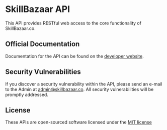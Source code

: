 # SkillBazaar API

This API provides RESTful web access to the core functionality of SkillBazaar.co. 

## Official Documentation

Documentation for the API can be found on the [developer website](http://developer.skillbazaar.co).

## Security Vulnerabilities

If you discover a security vulnerability within the API, please send an e-mail to the Admin at admin@skillbazaar.co. All security vulnerabilities will be promptly addressed.

## License

These APIs are open-sourced software licensed under the [MIT license](http://opensource.org/licenses/MIT)
